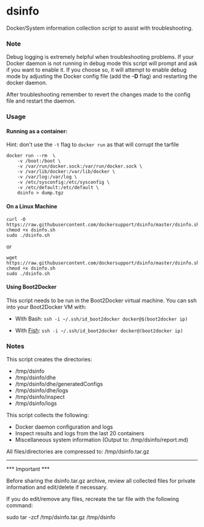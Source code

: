 # dsinfo
Docker/System information collection script to assist with troubleshooting.

### Note

Debug logging is extremely helpful when troubleshooting problems. If your Docker daemon is not running in debug mode this script will prompt and ask if you want to enable it. If you choose so, it will attempt to enable debug mode by adjusting the Docker config file (add the **-D** flag) and restarting the docker daemon.

After troubleshooting remember to revert the changes made to the config file and restart the daemon.

### Usage

#### Running as a container:

Hint: don't use the `-t` flag to `docker run` as that will corrupt the tarfile

```
docker run --rm  \
    -v /boot:/boot \
    -v /var/run/docker.sock:/var/run/docker.sock \
    -v /var/lib/docker:/var/lib/docker \
    -v /var/log:/var/log \
    -v /etc/sysconfig:/etc/sysconfig \
    -v /etc/default:/etc/default \
    dsinfo > dump.tgz
```

#### On a Linux Machine
```
curl -O https://raw.githubusercontent.com/dockersupport/dsinfo/master/dsinfo.sh
chmod +x dsinfo.sh
sudo ./dsinfo.sh
```

or

```
wget https://raw.githubusercontent.com/dockersupport/dsinfo/master/dsinfo.sh
chmod +x dsinfo.sh
sudo ./dsinfo.sh
```

#### Using Boot2Docker

This script needs to be run in the Boot2Docker virtual machine. You can ssh into your Boot2Docker VM with:

- With Bash: `ssh -i ~/.ssh/id_boot2docker docker@$(boot2docker ip)`

- With [Fish](http://fishshell.com/): `ssh -i ~/.ssh/id_boot2docker docker@(boot2docker ip)`

### Notes

This script creates the directories:
  - /tmp/dsinfo
  - /tmp/dsinfo/dhe
  - /tmp/dsinfo/dhe/generatedConfigs
  - /tmp/dsinfo/dhe/logs
  - /tmp/dsinfo/inspect
  - /tmp/dsinfo/logs

This script collects the following:
  - Docker daemon configuration and logs
  - Inspect results and logs from the last 20 containers
  - Miscellaneous system information (Output to: /tmp/dsinfo/report.md)

All files/directories are compressed to: /tmp/dsinfo.tar.gz

---------------------------------------------------------------------------------

*** Important ***

Before sharing the dsinfo.tar.gz archive, review all collected files for
private information and edit/delete if necessary.

If you do edit/remove any files, recreate the tar file with the following command:

  sudo tar -zcf /tmp/dsinfo.tar.gz /tmp/dsinfo
